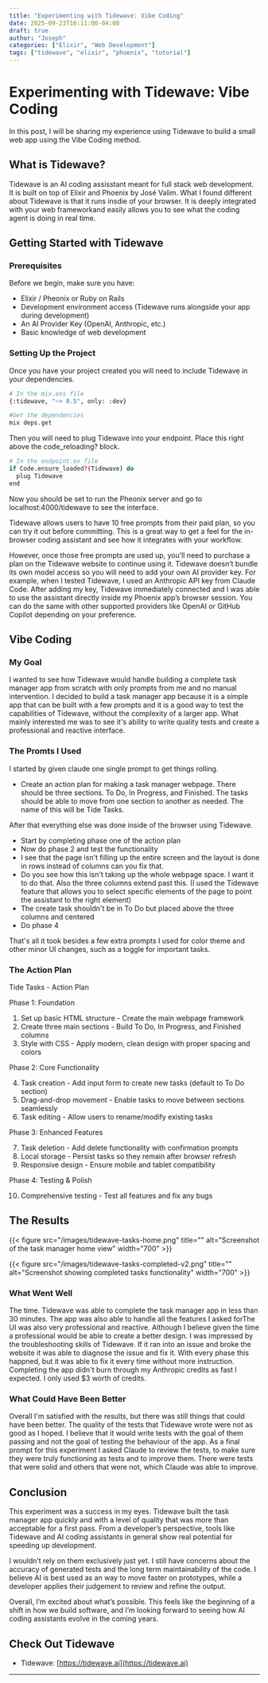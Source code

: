```yaml
---
title: "Experimenting with Tidewave: Vibe Coding"
date: 2025-09-23T16:11:00-04:00
draft: true
author: "Joseph"
categories: ["Elixir", "Web Development"]
tags: ["tidewave", "elixir", "phoenix", "tutorial"]
---
```


# Experimenting with Tidewave: Vibe Coding

In this post, I will be sharing my experience using Tidewave to build a small web app using the Vibe Coding method.

## What is Tidewave?

Tidewave is an AI coding assisstant meant for full stack web development. It is built on top of Elixir and Phoenix by José Valim. What I found different about Tidewave is that it runs insdie of your browser. It is deeply integrated with your web frameworkand easily allows you to see what the coding agent is doing in real time.

## Getting Started with Tidewave

### Prerequisites

Before we begin, make sure you have:
- Elixir / Pheonix or Ruby on Rails
- Development environment access (Tidewave runs alongside your app during development)
- An AI Provider Key (OpenAI, Anthropic, etc.)
- Basic knowledge of web development

### Setting Up the Project

Once you have your project created you will need to include Tidewave in your dependencies.

```bash
# In the mix.exs file
{:tidewave, "~> 0.5", only: :dev}

#Get the dependencies
mix deps.get
```

Then you will need to plug Tidewave into your endpoint. Place this right above the code_reloading? block.

```bash
# In the endpoint.ex file
if Code.ensure_loaded?(Tidewave) do
  plug Tidewave
end
```

Now you should be set to run the Pheonix server and go to localhost:4000/tidewave to see the interface.

Tidewave allows users to have 10 free prompts from their paid plan, so you can try it out before committing. This is a great way to get a feel for the in-browser coding assistant and see how it integrates with your workflow.

However, once those free prompts are used up, you’ll need to purchase a plan on the Tidewave website to continue using it. Tidewave doesn’t bundle its own model access so you will need to add your own AI provider key. For example, when I tested Tidewave, I used an Anthropic API key from Claude Code. After adding my key, Tidewave immediately connected and I was able to use the assistant directly inside my Phoenix app’s browser session. You can do the same with other supported providers like OpenAI or GitHub Copilot depending on your preference.


## Vibe Coding

### My Goal

I wanted to see how Tidewave would handle building a complete task manager app from scratch with only prompts from me and no manual intervention. I decided to build a task manager app because it is a simple app that can be built with a few prompts and it is a good way to test the capabilities of Tidewave, without the complexity of a larger app. What mainly interested me was to see it's ability to write quality tests and create a professional and reactive interface.

### The Promts I Used

I started by given claude one single prompt to get things rolling.

- Create an action plan for making a task manager webpage. There should be three sections. To Do, In Progress, and Finished. The tasks should be able to move from one section to another as needed. The name of this will be Tide Tasks.

After that everything else was done inside of the browser using Tidewave.

- Start by completing phase one of the action plan
- Now do phase 2 and test the functionality
- I see that the page isn't filling up the entire screen and the layout is done in rows instead of columns can you fix that.
- Do you see how this isn't taking up the whole webpage space. I want it to do that. Also the three columns extend past this. (I used the Tidewave feature that allows you to select specific elements of the page to point the assistant to the right element)
- The create task shouldn't be in To Do but placed above the three columns and centered
- Do phase 4

That's all it took besides a few extra prompts I used for color theme and other minor UI changes, such as a toggle for important tasks.

### The Action Plan

Tide Tasks - Action Plan

  Phase 1: Foundation

  1. Set up basic HTML structure - Create the main
  webpage framework
  2. Create three main sections - Build To Do, In
  Progress, and Finished columns
  3. Style with CSS - Apply modern, clean design with
  proper spacing and colors

  Phase 2: Core Functionality

  4. Task creation - Add input form to create new
  tasks (default to To Do section)
  5. Drag-and-drop movement - Enable tasks to move
  between sections seamlessly
  6. Task editing - Allow users to rename/modify
  existing tasks

  Phase 3: Enhanced Features

  7. Task deletion - Add delete functionality with
  confirmation prompts
  8. Local storage - Persist tasks so they remain
  after browser refresh
  9. Responsive design - Ensure mobile and tablet
  compatibility

  Phase 4: Testing & Polish

  10. Comprehensive testing - Test all features and
  fix any bugs

  ## The Results

{{< figure src="/images/tidewave-tasks-home.png" title="" alt="Screenshot of the task manager home view" width="700" >}}

{{< figure src="/images/tidewave-tasks-completed-v2.png" title="" alt="Screenshot showing completed tasks functionality" width="700" >}}

### What Went Well
The time. Tidewave was able to complete the task manager app in less than 30 minutes. The app was also able to handle all the features I asked forThe UI was also very professional and reactive. Although I believe given the time a professional would be able to create a better design. I was impressed by the troubleshooting skills of Tidewave. If it ran into an issue and broke the website it was able to diagnose the issue and fix it. With every phase this happned, but it was able to fix it every time without more instruction. Completing the app didn't burn through my Anthropic credits as fast I expected. I only used $3 worth of credits.

### What Could Have Been Better
Overall I'm satisfied with the results, but there was still things that could have been better. The quality of the tests that Tidewave wrote were not as good as I hoped. I believe that it would write tests with the goal of them passing and not the goal of testing the behaviour of the app. As a final prompt for this experiment I asked Claude to review the tests, to make sure they were truly functioning as tests and to improve them. There were tests that were solid and others that were not, which Claude was able to improve.

## Conclusion

This experiment was a success in my eyes. Tidewave built the task manager app quickly and with a level of quality that was more than acceptable for a first pass. From a developer’s perspective, tools like Tidewave and AI coding assistants in general show real potential for speeding up development.

I wouldn’t rely on them exclusively just yet. I still have concerns about the accuracy of generated tests and the long term maintainability of the code. I believe AI is best used as an way to move faster on prototypes, while a developer applies their judgement to review and refine the output.

Overall, I’m excited about what’s possible. This feels like the beginning of a shift in how we build software, and I’m looking forward to seeing how AI coding assistants evolve in the coming years.

## Check Out Tidewave

- Tidewave: [https://tidewave.ai](https://tidewave.ai)

---
